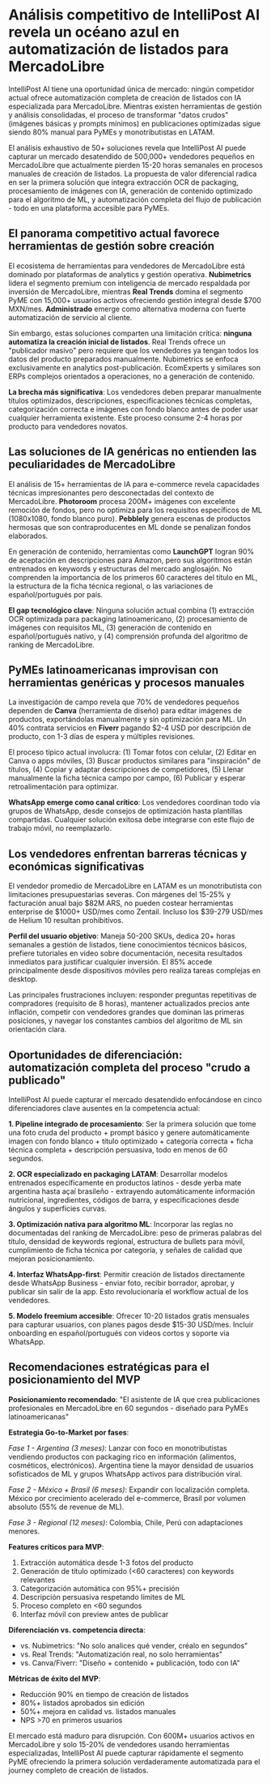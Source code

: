 # Análisis competitivo de IntelliPost AI revela un océano azul en automatización de listados para MercadoLibre

IntelliPost AI tiene una oportunidad única de mercado: ningún competidor actual ofrece automatización completa de creación de listados con IA especializada para MercadoLibre. Mientras existen herramientas de gestión y análisis consolidadas, el proceso de transformar "datos crudos" (imágenes básicas y prompts mínimos) en publicaciones optimizadas sigue siendo 80% manual para PyMEs y monotributistas en LATAM.

El análisis exhaustivo de 50+ soluciones revela que IntelliPost AI puede capturar un mercado desatendido de 500,000+ vendedores pequeños en MercadoLibre que actualmente pierden 15-20 horas semanales en procesos manuales de creación de listados. La propuesta de valor diferencial radica en ser la primera solución que integra extracción OCR de packaging, procesamiento de imágenes con IA, generación de contenido optimizado para el algoritmo de ML, y automatización completa del flujo de publicación - todo en una plataforma accesible para PyMEs.

## El panorama competitivo actual favorece herramientas de gestión sobre creación

El ecosistema de herramientas para vendedores de MercadoLibre está dominado por plataformas de analytics y gestión operativa. **Nubimetrics** lidera el segmento premium con inteligencia de mercado respaldada por inversión de MercadoLibre, mientras **Real Trends** domina el segmento PyME con 15,000+ usuarios activos ofreciendo gestión integral desde $700 MXN/mes. **Administrado** emerge como alternativa moderna con fuerte automatización de servicio al cliente.

Sin embargo, estas soluciones comparten una limitación crítica: **ninguna automatiza la creación inicial de listados**. Real Trends ofrece un "publicador masivo" pero requiere que los vendedores ya tengan todos los datos del producto preparados manualmente. Nubimetrics se enfoca exclusivamente en analytics post-publicación. EcomExperts y similares son ERPs complejos orientados a operaciones, no a generación de contenido.

**La brecha más significativa**: Los vendedores deben preparar manualmente títulos optimizados, descripciones, especificaciones técnicas completas, categorización correcta e imágenes con fondo blanco antes de poder usar cualquier herramienta existente. Este proceso consume 2-4 horas por producto para vendedores novatos.

## Las soluciones de IA genéricas no entienden las peculiaridades de MercadoLibre

El análisis de 15+ herramientas de IA para e-commerce revela capacidades técnicas impresionantes pero desconectadas del contexto de MercadoLibre. **Photoroom** procesa 200M+ imágenes con excelente remoción de fondos, pero no optimiza para los requisitos específicos de ML (1080x1080, fondo blanco puro). **Pebblely** genera escenas de productos hermosas que son contraproducentes en ML donde se penalizan fondos elaborados.

En generación de contenido, herramientas como **LaunchGPT** logran 90% de aceptación en descripciones para Amazon, pero sus algoritmos están entrenados en keywords y estructuras del mercado anglosajón. No comprenden la importancia de los primeros 60 caracteres del título en ML, la estructura de la ficha técnica regional, o las variaciones de español/portugués por país.

**El gap tecnológico clave**: Ninguna solución actual combina (1) extracción OCR optimizada para packaging latinoamericano, (2) procesamiento de imágenes con requisitos ML, (3) generación de contenido en español/portugués nativo, y (4) comprensión profunda del algoritmo de ranking de MercadoLibre.

## PyMEs latinoamericanas improvisan con herramientas genéricas y procesos manuales

La investigación de campo revela que 70% de vendedores pequeños dependen de **Canva** (herramienta de diseño) para editar imágenes de productos, exportándolas manualmente y sin optimización para ML. Un 40% contrata servicios en **Fiverr** pagando $2-4 USD por descripción de producto, con 1-3 días de espera y múltiples revisiones.

El proceso típico actual involucra: (1) Tomar fotos con celular, (2) Editar en Canva o apps móviles, (3) Buscar productos similares para "inspiración" de títulos, (4) Copiar y adaptar descripciones de competidores, (5) Llenar manualmente la ficha técnica campo por campo, (6) Publicar y esperar retroalimentación para optimizar.

**WhatsApp emerge como canal crítico**: Los vendedores coordinan todo vía grupos de WhatsApp, desde consejos de optimización hasta plantillas compartidas. Cualquier solución exitosa debe integrarse con este flujo de trabajo móvil, no reemplazarlo.

## Los vendedores enfrentan barreras técnicas y económicas significativas

El vendedor promedio de MercadoLibre en LATAM es un monotributista con limitaciones presupuestarias severas. Con márgenes del 15-25% y facturación anual bajo $82M ARS, no pueden costear herramientas enterprise de $1000+ USD/mes como Zentail. Incluso los $39-279 USD/mes de Helium 10 resultan prohibitivos.

**Perfil del usuario objetivo**: Maneja 50-200 SKUs, dedica 20+ horas semanales a gestión de listados, tiene conocimientos técnicos básicos, prefiere tutoriales en video sobre documentación, necesita resultados inmediatos para justificar cualquier inversión. El 85% accede principalmente desde dispositivos móviles pero realiza tareas complejas en desktop.

Las principales frustraciones incluyen: responder preguntas repetitivas de compradores (requisito de 8 horas), mantener actualizados precios ante inflación, competir con vendedores grandes que dominan las primeras posiciones, y navegar los constantes cambios del algoritmo de ML sin orientación clara.

## Oportunidades de diferenciación: automatización completa del proceso "crudo a publicado"

IntelliPost AI puede capturar el mercado desatendido enfocándose en cinco diferenciadores clave ausentes en la competencia actual:

**1. Pipeline integrado de procesamiento**: Ser la primera solución que tome una foto cruda del producto + prompt básico y genere automáticamente imagen con fondo blanco + título optimizado + categoría correcta + ficha técnica completa + descripción persuasiva, todo en menos de 60 segundos.

**2. OCR especializado en packaging LATAM**: Desarrollar modelos entrenados específicamente en productos latinos - desde yerba mate argentina hasta açaí brasileño - extrayendo automáticamente información nutricional, ingredientes, códigos de barra, y especificaciones desde ángulos y superficies curvas.

**3. Optimización nativa para algoritmo ML**: Incorporar las reglas no documentadas del ranking de MercadoLibre: peso de primeras palabras del título, densidad de keywords regional, estructura de bullets para móvil, cumplimiento de ficha técnica por categoría, y señales de calidad que mejoran posicionamiento.

**4. Interfaz WhatsApp-first**: Permitir creación de listados directamente desde WhatsApp Business - enviar foto, recibir borrador, aprobar, y publicar sin salir de la app. Esto revolucionaría el workflow actual de los vendedores.

**5. Modelo freemium accesible**: Ofrecer 10-20 listados gratis mensuales para capturar usuarios, con planes pagos desde $15-30 USD/mes. Incluir onboarding en español/portugués con videos cortos y soporte via WhatsApp.

## Recomendaciones estratégicas para el posicionamiento del MVP

**Posicionamiento recomendado**: "El asistente de IA que crea publicaciones profesionales en MercadoLibre en 60 segundos - diseñado para PyMEs latinoamericanas"

**Estrategia Go-to-Market por fases**:

*Fase 1 - Argentina (3 meses)*: Lanzar con foco en monotributistas vendiendo productos con packaging rico en información (alimentos, cosméticos, electrónicos). Argentina tiene la mayor densidad de usuarios sofisticados de ML y grupos WhatsApp activos para distribución viral.

*Fase 2 - México + Brasil (6 meses)*: Expandir con localización completa. México por crecimiento acelerado del e-commerce, Brasil por volumen absoluto (55% de revenue de ML).

*Fase 3 - Regional (12 meses)*: Colombia, Chile, Perú con adaptaciones menores.

**Features críticos para MVP**:
1. Extracción automática desde 1-3 fotos del producto
2. Generación de título optimizado (<60 caracteres) con keywords relevantes
3. Categorización automática con 95%+ precisión
4. Descripción persuasiva respetando límites de ML
5. Proceso completo en <60 segundos
6. Interfaz móvil con preview antes de publicar

**Diferenciación vs. competencia directa**:
- vs. Nubimetrics: "No solo analices qué vender, créalo en segundos"
- vs. Real Trends: "Automatización real, no solo herramientas"
- vs. Canva/Fiverr: "Diseño + contenido + publicación, todo con IA"

**Métricas de éxito del MVP**:
- Reducción 90% en tiempo de creación de listados
- 80%+ listados aprobados sin edición
- 50%+ mejora en calidad vs. listados manuales
- NPS >70 en primeros usuarios

El mercado está maduro para disrupción. Con 600M+ usuarios activos en MercadoLibre y solo 15-20% de vendedores usando herramientas especializadas, IntelliPost AI puede capturar rápidamente el segmento PyME ofreciendo la primera solución verdaderamente automatizada para el journey completo de creación de listados.